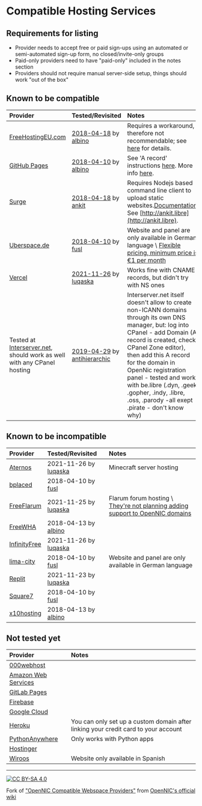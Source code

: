 # Compatible Hosting Services
## Requirements for listing
  * Provider needs to accept free or paid sign-ups using an automated or semi-automated sign-up form, no closed/invite-only groups
  * Paid-only providers need to have "paid-only" included in the notes section
  * Providers should not require manual server-side setup, things should work "out of the box"

## Known to be compatible
| Provider | Tested/Revisited | Notes |
| :-- | :-- | :-- |
| [FreeHostingEU.com](https://freehostingeu.com) | [2018-04-18](http://fheutest.cyb) by [albino](https://wiki.opennic.org/user/albino) | Requires a workaround, therefore not recommendable; see [here](http://fheutest.cyb) for details. |
| [GitHub Pages](https://pages.github.com) | [2018-04-10](http://albino.cyb) by [albino](https://wiki.opennic.org/user/albino) | See 'A record' instructions [here](https://help.github.com/articles/setting-up-an-apex-domain/). More info [here](http://albino.cyb). |
| [Surge](https://surge.sh) | [2018-04-18](http://ankit.libre) by [ankit](https://wiki.opennic.org/user/ankit) | Requires Nodejs based command line client to upload static websites.[Documentation](https://surge.sh/help). See [http://ankit.libre](http://ankit.libre). |
| [Uberspace.de](https://uberspace.de/) | [2018-04-10](https://wiki.uberspace.de/webserver:https#technische_hintergruende) by [fusl](https://wiki.opennic.org/user/fusl) | Website and panel are only available in German language \\ [Flexible pricing, minimum price is €1 per month](https://uberspace.de/prices) |
| [Vercel](https://vercel.com/) | [2021-11-26](http://giscus.some.geek/) by [luqaska](/user:luqaska) | Works fine with CNAME records, but didn't try with NS ones |
| Tested at [Interserver.net](https://interserver.net), should work as well with any CPanel hosting | [2019-04-29](http://libre.libre) by [antihierarchic](https://wiki.opennic.org/user/antihierarchic) | Interserver.net itself doesn't allow to create non-ICANN domains through its own DNS manager, but: log into CPanel - add Domain (A record is created, check CPanel Zone editor), then add this A record for the domain in OpenNic registration panel - tested and works with be.libre (.dyn, .geek, .gopher, .indy, .libre, .oss, .parody -all exept .pirate - don't know why) |

## Known to be incompatible
| Provider | Tested/Revisited | Notes |
| :-- | :-- | :-- |
| [Aternos](https://aternos.org/) | 2021-11-26 by [luqaska](/user:luqaska) | Minecraft server hosting |
| [bplaced](https://www.bplaced.net/) | 2018-04-10 by [fusl](https://wiki.opennic.org/user/fusl) | |
| [FreeFlarum](https://freeflarum.com/) | 2021-11-25 by [luqaska](/user:luqaska) | Flarum forum hosting \\ [They're not planning adding support to OpenNIC domains](https://github.com/gwillem/freeflarum.com/issues/298) |
| [FreeWHA](https://www.freewebhostingarea.com/) | 2018-04-13 by [albino](https://wiki.opennic.org/user/albino) | |
| [InfinityFree](https://infinityfree.net/) | 2021-11-26 by [luqaska](/user:luqaska) | |
| [lima-city](https://www.lima-city.de/) | 2018-04-10 by [fusl](https://wiki.opennic.org/user/fusl) | Website and panel are only available in German language |
| [Replit](https://replit.com/) | 2021-11-23 by [luqaska](/user:luqaska) | |
| [Square7](https://www.square7.ch/) | 2018-04-10 by [fusl](https://wiki.opennic.org/user/fusl) | |
| [x10hosting](https://x10hosting.com/) | 2018-04-13 by [albino](https://wiki.opennic.org/user/albino) | |

## Not tested yet
| Provider | Notes |
| :-- | :-- |
| [000webhost](https://000webhost.com/) | |
| [Amazon Web Services](https://aws.amazon.com/) | |
| [GitLab Pages](https://docs.gitlab.com/ee/user/project/pages/) | |
| [Firebase](https://firebase.google.com/) | |
| [Google Cloud](https://cloud.google.com/) | |
| [Heroku](https://heroku.com/) | You can only set up a custom domain after linking your credit card to your account |
| [PythonAnywhere](https://www.pythonanywhere.com/) | Only works with Python apps |
| [Hostinger](https://www.hostinger.com/) | |
| [Wiroos](https://wiroos.com/) | Website only available in Spanish |

------

[![CC BY-SA 4.0](https://i.creativecommons.org/l/by-sa/4.0/88x31.png)](https://creativecommons.org/licenses/by-sa/4.0/)

Fork of ["OpenNIC Compatible Webspace Providers"](https://wiki.opennic.org/webspaceproviders) from [OpenNIC's official wiki](https://wiki.opennic.org)
